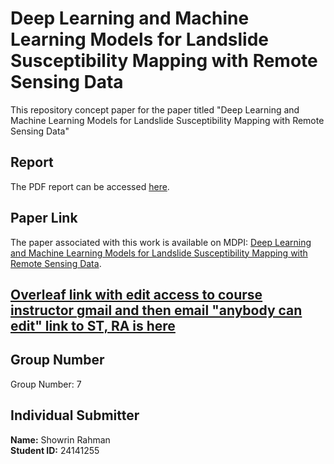 # Deep Learning and Machine Learning Models for Landslide Susceptibility Mapping with Remote Sensing Data

This repository concept  paper for the paper titled "Deep Learning and Machine Learning Models for Landslide Susceptibility Mapping with Remote Sensing Data" 


## Report

The PDF report can be accessed [here](https://drive.google.com/file/d/1O0l11hGwUVFt9Dbw3NRJ84pxJAkZekZ2/view?usp=sharing).

## Paper Link

The paper associated with this work is available on MDPI: [Deep Learning and Machine Learning Models for Landslide Susceptibility Mapping with Remote Sensing Data](https://www.mdpi.com/2072-4292/15/19/4703).

## [Overleaf link with edit access to course instructor gmail and then email "anybody can edit" link to ST, RA is here](https://www.overleaf.com/5894569532bnbdksvhnqjp#52b7ad)

## Group Number

Group Number: 7

## Individual Submitter

**Name:** Showrin Rahman  
**Student ID:** 24141255

